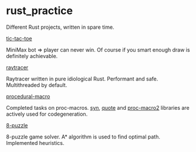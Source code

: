 # rust_practice
Different Rust projects, written in spare time.

[tic-tac-toe](./tic-tac-toe)

MiniMax bot => player can never win. Of course if you smart enough draw is definitely achievable.

[raytracer](./raytracer)

Raytracer written in pure idiological Rust. Performant and safe. Multithreaded by default.

[procedural-macro](./procedural-macro)

Сompleted tasks on proc-macros. [syn](https://github.com/dtolnay/syn), [quote](https://github.com/dtolnay/quote) and [proc-macro2](https://github.com/dtolnay/proc-macro2) libraries are actively used for codegeneration.

[8-puzzle](./8-puzzle)

8-puzzle game solver. A* algorithm is used to find optimal path. Implemented heuristics.
